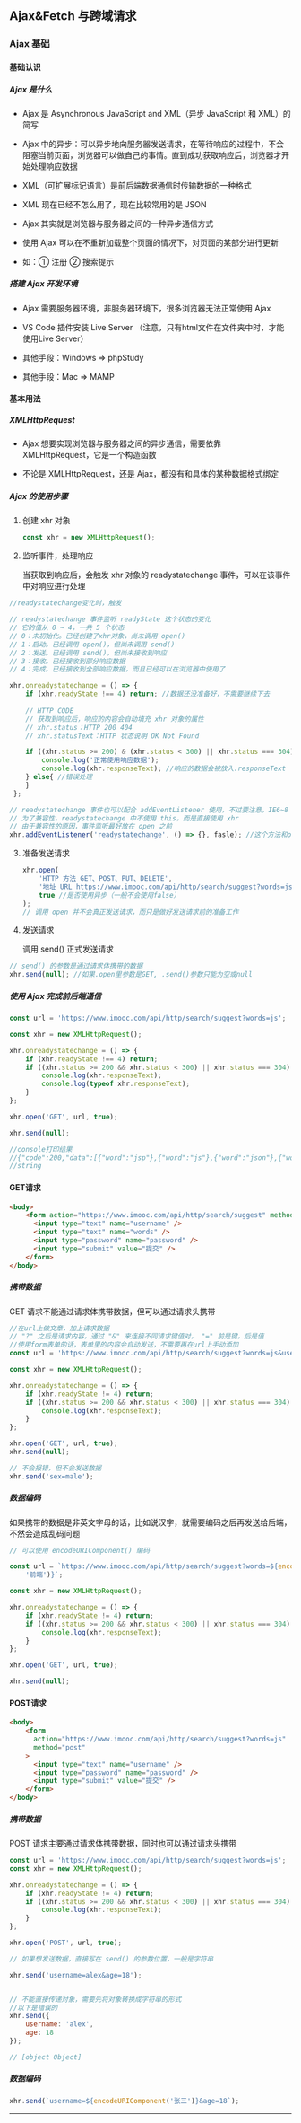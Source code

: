 ## Ajax&Fetch 与跨域请求

### Ajax 基础

#### 基础认识

##### Ajax 是什么

- Ajax 是 Asynchronous JavaScript and XML（异步 JavaScript 和 XML）的简写

- Ajax 中的异步：可以异步地向服务器发送请求，在等待响应的过程中，不会阻塞当前页面，浏览器可以做自己的事情。直到成功获取响应后，浏览器才开始处理响应数据

-  XML（可扩展标记语言）是前后端数据通信时传输数据的一种格式

- XML 现在已经不怎么用了，现在比较常用的是 JSON



- Ajax 其实就是浏览器与服务器之间的一种异步通信方式

- 使用 Ajax 可以在不重新加载整个页面的情况下，对页面的某部分进行更新
- 如：① 注册 ② 搜索提示



##### 搭建 Ajax 开发环境

- Ajax 需要服务器环境，非服务器环境下，很多浏览器无法正常使用 Ajax

- VS Code 插件安装 Live Server （注意，只有html文件在文件夹中时，才能使用Live Server）

- 其他手段：Windows => phpStudy

- 其他手段：Mac => MAMP



#### 基本用法

##### XMLHttpRequest

- Ajax 想要实现浏览器与服务器之间的异步通信，需要依靠 XMLHttpRequest，它是一个构造函数

- 不论是 XMLHttpRequest，还是 Ajax，都没有和具体的某种数据格式绑定



##### Ajax 的使用步骤

1. 创建 xhr 对象

   ```javascript
   const xhr = new XMLHttpRequest();
   ```
   
   

2. 监听事件，处理响应

   当获取到响应后，会触发 xhr 对象的 readystatechange 事件，可以在该事件中对响应进行处理

```javascript
//readystatechange变化时，触发

// readystatechange 事件监听 readyState 这个状态的变化
// 它的值从 0 ~ 4，一共 5 个状态
// 0：未初始化。已经创建了xhr对象，尚未调用 open()
// 1：启动。已经调用 open()，但尚未调用 send()
// 2：发送。已经调用 send()，但尚未接收到响应
// 3：接收。已经接收到部分响应数据
// 4：完成。已经接收到全部响应数据，而且已经可以在浏览器中使用了

xhr.onreadystatechange = () => {
    if (xhr.readyState !== 4) return; //数据还没准备好，不需要继续下去
	
    // HTTP CODE
	// 获取到响应后，响应的内容会自动填充 xhr 对象的属性
	// xhr.status：HTTP 200 404
	// xhr.statusText：HTTP 状态说明 OK Not Found

	if ((xhr.status >= 200) & (xhr.status < 300) || xhr.status === 304) { //成功获取响应
        console.log('正常使用响应数据');
        console.log(xhr.responseText); //响应的数据会被放入.responseText
    } else{ //错误处理
    }
 };

// readystatechange 事件也可以配合 addEventListener 使用，不过要注意，IE6~8 不支持 addEventListener
// 为了兼容性，readystatechange 中不使用 this，而是直接使用 xhr
// 由于兼容性的原因，事件监听最好放在 open 之前
xhr.addEventListener('readystatechange', () => {}, fasle); //这个方法和onreadystatechange 二选一，addEventListener兼容性差一些
```



3. 准备发送请求

   ```javascript
   xhr.open(
       'HTTP 方法 GET、POST、PUT、DELETE',
       '地址 URL https://www.imooc.com/api/http/search/suggest?words=js ./index.html ./index.xml ./index.txt',//url或本地地址都可以
       true //是否使用异步（一般不会使用false）
   );
   // 调用 open 并不会真正发送请求，而只是做好发送请求前的准备工作
   ```
   
   

4. 发送请求

   调用 send() 正式发送请求

```javascript
// send() 的参数是通过请求体携带的数据
xhr.send(null); //如果.open里参数是GET, .send()参数只能为空或null
```



##### 使用 Ajax 完成前后端通信

```javascript
const url = 'https://www.imooc.com/api/http/search/suggest?words=js';

const xhr = new XMLHttpRequest();

xhr.onreadystatechange = () => {
    if (xhr.readyState !== 4) return;
    if ((xhr.status >= 200 && xhr.status < 300) || xhr.status === 304) {
        console.log(xhr.responseText);
        console.log(typeof xhr.responseText);
    }
};

xhr.open('GET', url, true);

xhr.send(null);

//console打印结果
//{"code":200,"data":[{"word":"jsp"},{"word":"js"},{"word":"json"},{"word":"js \u5165\u95e8"},{"word":"jstl"}]}
//string
```



#### GET请求

```html
<body>
    <form action="https://www.imooc.com/api/http/search/suggest" method="get">
      <input type="text" name="username" />
      <input type="text" name="words" />
      <input type="password" name="password" />
      <input type="submit" value="提交" />
    </form>
</body>
```



##### 携带数据

GET 请求不能通过请求体携带数据，但可以通过请求头携带

```javascript
//在url上做文章，加上请求数据
// "?" 之后是请求内容，通过 "&" 来连接不同请求键值对， "=" 前是键，后是值
//使用form表单的话，表单里的内容会自动发送，不需要再在url上手动添加
const url = 'https://www.imooc.com/api/http/search/suggest?words=js&username=alex&age=18';

const xhr = new XMLHttpRequest();

xhr.onreadystatechange = () => {
    if (xhr.readyState != 4) return;
    if ((xhr.status >= 200 && xhr.status < 300) || xhr.status === 304) {
        console.log(xhr.responseText);
    }
};

xhr.open('GET', url, true);
xhr.send(null);

// 不会报错，但不会发送数据
xhr.send('sex=male');

```



##### 数据编码

如果携带的数据是非英文字母的话，比如说汉字，就需要编码之后再发送给后端，不然会造成乱码问题

  ```javascript
  // 可以使用 encodeURIComponent() 编码
  
  const url = `https://www.imooc.com/api/http/search/suggest?words=${encodeURIComponent(
      '前端')}`;
  
  const xhr = new XMLHttpRequest();
  
  xhr.onreadystatechange = () => {
      if (xhr.readyState != 4) return;
      if ((xhr.status >= 200 && xhr.status < 300) || xhr.status === 304) {
          console.log(xhr.responseText);
      }
  };
  
  xhr.open('GET', url, true);
  
  xhr.send(null);
  ```



#### POST请求

```html
<body>
    <form
      action="https://www.imooc.com/api/http/search/suggest?words=js"
      method="post"
    >
      <input type="text" name="username" />
      <input type="password" name="password" />
      <input type="submit" value="提交" />
    </form>
</body>
```



##### 携带数据

POST 请求主要通过请求体携带数据，同时也可以通过请求头携带

   ```javascript
   const url = 'https://www.imooc.com/api/http/search/suggest?words=js';
   const xhr = new XMLHttpRequest();
   
   xhr.onreadystatechange = () => {
       if (xhr.readyState != 4) return;
       if ((xhr.status >= 200 && xhr.status < 300) || xhr.status === 304) {
           console.log(xhr.responseText);
       }
   };
   
   xhr.open('POST', url, true);
   
   // 如果想发送数据，直接写在 send() 的参数位置，一般是字符串
   
   xhr.send('username=alex&age=18');
   
   
   // 不能直接传递对象，需要先将对象转换成字符串的形式
   //以下是错误的
   xhr.send({
       username: 'alex',
       age: 18
   });
   
   // [object Object]
   
   ```



##### 数据编码

```javascript
xhr.send(`username=${encodeURIComponent('张三')}&age=18`);
```



------


